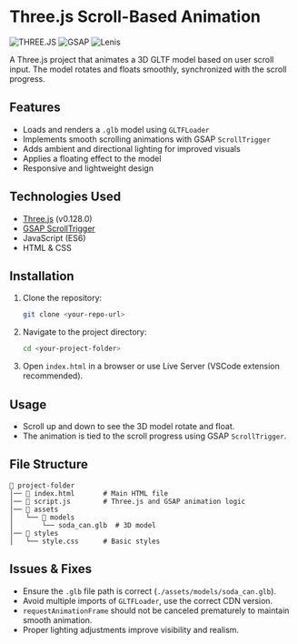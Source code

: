 # Three.js Scroll-Based Animation

<p >
   <img src="https://img.shields.io/badge/threejs-v0.128.0-blue" alt="THREE.JS">
   <img src="https://img.shields.io/badge/GSAP-v3.12.5-yellow" alt="GSAP">
   <img src="https://img.shields.io/badge/lenis-v0.128.0-red" alt="Lenis">
</p>

A Three.js project that animates a 3D GLTF model based on user scroll input. The model rotates and floats smoothly, synchronized with the scroll progress.

## Features
- Loads and renders a `.glb` model using `GLTFLoader`
- Implements smooth scrolling animations with GSAP `ScrollTrigger`
- Adds ambient and directional lighting for improved visuals
- Applies a floating effect to the model
- Responsive and lightweight design

## Technologies Used
- [Three.js](https://threejs.org/) (v0.128.0)
- [GSAP ScrollTrigger](https://greensock.com/scrolltrigger/)
- JavaScript (ES6)
- HTML & CSS

## Installation
1. Clone the repository:
   ```sh
   git clone <your-repo-url>
   ```
2. Navigate to the project directory:
   ```sh
   cd <your-project-folder>
   ```
3. Open `index.html` in a browser or use Live Server (VSCode extension recommended).

## Usage
- Scroll up and down to see the 3D model rotate and float.
- The animation is tied to the scroll progress using GSAP `ScrollTrigger`.

## File Structure
```
📁 project-folder
│── 📄 index.html       # Main HTML file
│── 📄 script.js        # Three.js and GSAP animation logic
│── 📂 assets
│   └── 📂 models
│       └── soda_can.glb  # 3D model
│── 📂 styles
│   └── style.css      # Basic styles
```

## Issues & Fixes
- Ensure the `.glb` file path is correct (`./assets/models/soda_can.glb`).
- Avoid multiple imports of `GLTFLoader`, use the correct CDN version.
- `requestAnimationFrame` should not be canceled prematurely to maintain smooth animation.
- Proper lighting adjustments improve visibility and realism.

